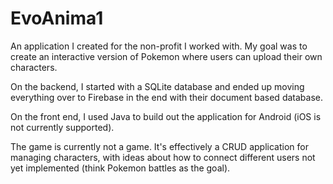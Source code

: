 # EvoAnima1

An application I created for the non-profit I worked with. My goal was to create an interactive version of Pokemon where users
can upload their own characters.

On the backend, I started with a SQLite database and ended up moving everything over to Firebase in the end with their 
document based database. 

On the front end, I used Java to build out the application for Android (iOS is not currently supported).

The game is currently not a game. It's effectively a CRUD application for managing characters, with ideas about how to connect 
different users not yet implemented (think Pokemon battles as the goal). 
